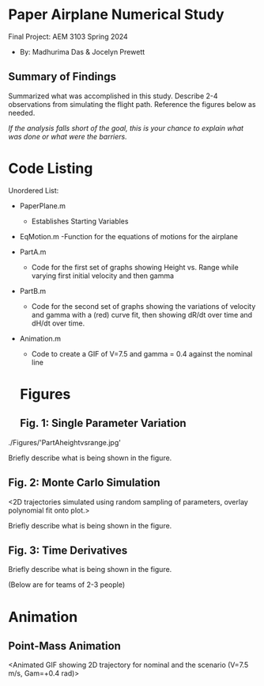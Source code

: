# Paper Airplane Numerical Study
  Final Project: AEM 3103 Spring 2024
  - By: Madhurima Das & Jocelyn Prewett

  ## Summary of Findings
  <Show the variations studied in a table>

  Summarized what was accomplished in this study.  Describe 2-4 observations from simulating the flight path.
  Reference the figures below as needed.

  *If the analysis falls short of the goal, this is your chance to explain what was done or what were the barriers.*
 
  # Code Listing

Unordered List:
- PaperPlane.m 
	- Establishes Starting Variables
- EqMotion.m
	-Function for the equations of motions for the airplane
- PartA.m
	- Code for the first set of graphs showing Height vs. Range while varying first initial velocity and then gamma
- PartB.m
	- Code for the second set of graphs showing the variations of velocity and gamma with a (red) curve fit, then showing dR/dt over time and dH/dt over time.
- Animation.m
	- Code to create a GIF of V=7.5 and gamma = 0.4 against the nominal line

  # Figures

  ## Fig. 1: Single Parameter Variation
./Figures/'PartAheightvsrange.jpg'

  Briefly describe what is being shown in the figure.

  ## Fig. 2: Monte Carlo Simulation
  <2D trajectories simulated using random sampling of parameters, overlay polynomial fit onto plot.>

  Briefly describe what is being shown in the figure.

 ## Fig. 3: Time Derivatives
 <Time-derivative of height and range for the fitted trajectory>

  Briefly describe what is being shown in the figure.

  (Below are for teams of 2-3 people)

  # Animation
  ## Point-Mass Animation
  <Animated GIF showing 2D trajectory for nominal and the scenario (V=7.5 m/s, Gam=+0.4 rad)>
  
  


